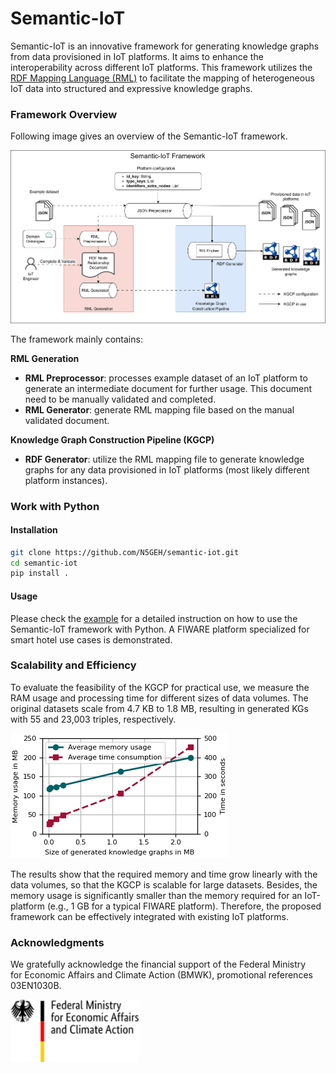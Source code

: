 # Semantic-IoT
Semantic-IoT is an innovative framework for generating knowledge graphs from data provisioned in IoT platforms.
It aims to enhance the interoperability across different IoT platforms.
This framework utilizes the [RDF Mapping Language (RML)](https://rml.io/specs/rml/) to facilitate the mapping of heterogeneous IoT data into structured and expressive knowledge graphs.

### Framework Overview
Following image gives an overview of the Semantic-IoT framework.

![](./figures/framework_overview.png)

The framework mainly contains:

**RML Generation**
- **RML Preprocessor**: processes example dataset of an IoT platform to generate an intermediate document for further usage. This document need to be manually validated and completed.
- **RML Generator**: generate RML mapping file based on the manual validated document.

**Knowledge Graph Construction Pipeline (KGCP)**
- **RDF Generator**: utilize the RML mapping file to generate knowledge graphs for any data provisioned in IoT platforms (most likely different platform instances).

### Work with Python

#### Installation
```bash
git clone https://github.com/N5GEH/semantic-iot.git
cd semantic-iot
pip install .
```

#### Usage
Please check the [example](examples/fiware) for a detailed instruction on how to use the Semantic-IoT framework with Python. A FIWARE platform specialized for smart hotel use cases is demonstrated. 

[//]: # (### Work with Docker)

[//]: # (Coming soon...)

### Scalability and Efficiency
To evaluate the feasibility of the KGCP for practical use, we measure the RAM usage and processing time for different sizes of data volumes.
The original datasets scale from 4.7 KB to 1.8 MB,
resulting in generated KGs with 55 and 23,003 triples, respectively.

![](./figures/memory_time_measurement.png)

The results show that the required memory and time grow linearly with the data volumes, so that the KGCP is scalable for large datasets.
Besides, the memory usage is significantly smaller than the memory required for an IoT-platform (e.g., 1 GB for a typical FIWARE platform).
Therefore, the proposed framework can be effectively integrated with existing IoT platforms.

### Acknowledgments

We gratefully acknowledge the financial support of the Federal Ministry <br /> 
for Economic Affairs and Climate Action (BMWK), promotional references 03EN1030B.

<a href="https://www.bmwi.de/Navigation/EN/Home/home.html"> <img alt="BMWK" 
src="https://raw.githubusercontent.com/RWTH-EBC/FiLiP/master/docs/logos/bmwi_logo_en.png" height="100"> </a>

